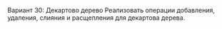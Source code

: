 Вариант 30: Декартово дерево
Реализовать операции добавления, удаления, слияния и расщепления для декартова дерева.
